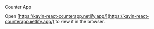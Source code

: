 
Counter App

Open [https://kavin-react-counterapp.netlify.app/](https://kavin-react-counterapp.netlify.app/) to view it in the browser.
